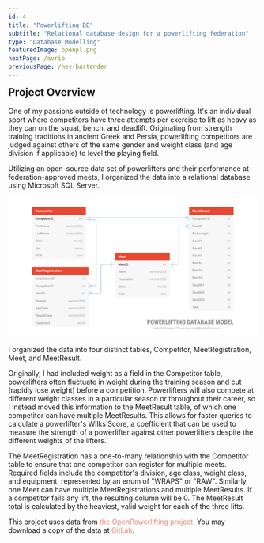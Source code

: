 ```yaml
---
id: 4
title: "Powerlifting DB"
subtitle: "Relational database design for a powerlifting federation"
type: "Database Modelling"
featuredImage: openpl.png
nextPage: /avrio
previousPage: /hey-bartender
---
```


<style>

    .h2 {
        margin-top: 0;
    }
    
    .doubleHeader {
        margin-top: 0.5rem;
        margin-bottom: 1rem;
    }

    .link {
        padding: 0;
        text-decoration: none;
        color: #ef8576;
        transition: color 0.5s ease;
    }

    .link:hover {
        color: #E74832;
    }
</style>

<h2 class="h2">Project Overview</h2>

One of my passions outside of technology is powerlifting. It's an individual sport where competitors have three attempts per exercise to lift as heavy as they can on the squat, bench, and deadlift. Originating from strength training traditions in ancient Greek and Persia, powerlifting competitors are judged against others of the same gender and weight class (and age division if applicable) to level the playing field.

Utilizing an open-source data set of powerlifters and their performance at federation-approved meets, I organized the data into a relational database using Microsoft SQL Server.

![Powerlifting Database Model](dbmodel.png)

I organized the data into four distinct tables, Competitor, MeetRegistration, Meet, and MeetResult.

Originally, I had included weight as a field in the Competitor table, powerlifters often fluctuate in weight during the training season and cut (rapidly lose weight) before a competition. Powerlifters will also compete at different weight classes in a particular season or throughout their career, so I instead moved this information to the MeetResult table, of which one competitor can have multiple MeetResults. This allows for faster queries to calculate a powerlifter's Wilks Score, a coefficient that can be used to measure the strength of a powerlifter against other powerlifters despite the different weights of the lifters.

The MeetRegistration has a one-to-many relationship with the Competitor table to ensure that one competitor can register for multiple meets. Required fields include the competitor's division, age class, weight class, and equipment, represented by an enum of "WRAPS" or "RAW". Similarly, one Meet can have multiple MeetRegistrations and multiple MeetResults. If a competitor fails any lift, the resulting column will be 0. The MeetResult total is calculated by the heaviest, valid weight for each of the three lifts.



This project uses data from <a href="https://www.openpowerlifting.org" class="link">the OpenPowerlifting project</a>. You may download a copy of the data at <a href="https://gitlab.com/openpowerlifting/opl-data" class="link">GitLab</a>.